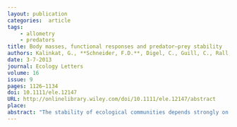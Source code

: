 ```yaml
---
layout: publication
categories:  article
tags:
	- allometry
	- predators
title: Body masses, functional responses and predator–prey stability
authors: Kalinkat, G., **Schneider, F.D.**, Digel, C., Guill, C., Rall, B. C., Brose, U. 
date: 3-7-2013
journal: Ecology Letters
volume: 16
issue: 9
pages: 1126–1134
doi: 10.1111/ele.12147
URL: http://onlinelibrary.wiley.com/doi/10.1111/ele.12147/abstract
place: 
abstract: "The stability of ecological communities depends strongly on quantitative characteristics of population interactions (type-II vs. type-III functional responses) and the distribution of body masses across species. Until now, these two aspects have almost exclusively been treated separately leaving a substantial gap in our general understanding of food webs. We analysed a large data set of arthropod feeding rates and found that all functional-response parameters depend on the body masses of predator and prey. Thus, we propose generalised functional responses which predict gradual shifts from type-II predation of small predators on equally sized prey to type-III functional-responses of large predators on small prey. Models including these generalised functional responses predict population dynamics and persistence only depending on predator and prey body masses, and we show that these predictions are strongly supported by empirical data on forest soil food webs. These results help unravelling systematic relationships between quantitative population interactions and large-scale community patterns."
---
```

